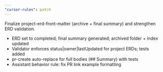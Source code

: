 ```yaml
---
"cursor-rules": patch
---
```


Finalize project-erd-front-matter (archive + final summary) and strengthen ERD validation.

- ERD set to completed; final summary generated; archived folder + index updated
- Validator enforces status|owner|lastUpdated for project ERDs; tests added
- pr-create auto-replace for full bodies (## Summary) with tests
- Assistant behavior rule: fix PR link example formatting
